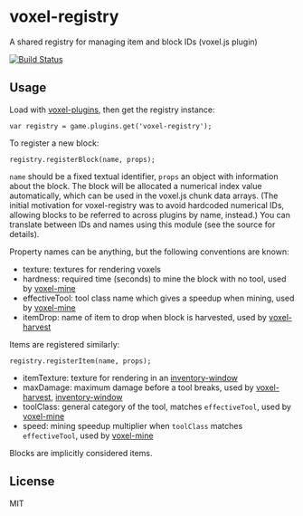 # voxel-registry

A shared registry for managing item and block IDs (voxel.js plugin)

[![Build Status](https://travis-ci.org/deathcap/voxel-registry.png)](https://travis-ci.org/deathcap/voxel-registry)

## Usage

Load with [voxel-plugins](https://github.com/deathcap/voxel-plugins), then get the registry instance:

    var registry = game.plugins.get('voxel-registry');

To register a new block:

    registry.registerBlock(name, props);

`name` should be a fixed textual identifier, `props` an object with information about the block.
The block will be allocated a numerical index value automatically, which can be used in the 
voxel.js chunk data arrays. (The initial motivation for voxel-registry was to avoid hardcoded
numerical IDs, allowing blocks to be referred to across plugins by name, instead.) You can 
translate between IDs and names using this module (see the source for details).

Property names can be anything, but the following conventions are known:

* texture: textures for rendering voxels
* hardness: required time (seconds) to mine the block with no tool, used by [voxel-mine](https://github.com/deathcap/voxel-mine)
* effectiveTool: tool class name which gives a speedup when mining, used by [voxel-mine](https://github.com/deathcap/voxel-mine)
* itemDrop: name of item to drop when block is harvested, used by [voxel-harvest](https://github.com/deathcap/voxel-harvest)


Items are registered similarly:

    registry.registerItem(name, props);

* itemTexture: texture for rendering in an [inventory-window](https://github.com/deathcap/inventory-window)
* maxDamage: maximum damage before a tool breaks, used by [voxel-harvest](https://github.com/deathcap/voxel-harvest), [inventory-window](https://github.com/deathcap/inventory-window)
* toolClass: general category of the tool, matches `effectiveTool`, used by [voxel-mine](https://github.com/deathcap/voxel-mine)
* speed: mining speedup multiplier when `toolClass` matches `effectiveTool`, used by [voxel-mine](https://github.com/deathcap/voxel-mine)

Blocks are implicitly considered items.


## License

MIT
